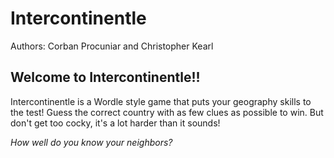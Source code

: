 # Intercontinentle

Authors: Corban Procuniar and Christopher Kearl

## Welcome to Intercontinentle!!

Intercontinentle is a Wordle style game that puts your geography skills to the test! Guess the correct country with as few clues as possible to win. But don't get too cocky, it's a lot harder than it sounds!

_How well do you know your neighbors?_
